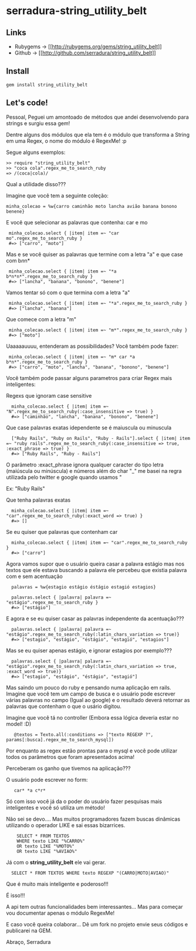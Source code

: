 # serradura-string_utility_belt

## Links

* Rubygems -> [[http://rubygems.org/gems/string_utility_belt]]
* Github   -> [[http://github.com/serradura/string_utility_belt]]

## Install

    gem install string_utility_belt

## Let's code!

Pessoal,
Peguei um amontoado de métodos que andei desenvolvendo para strings e surgiu essa gem!

Dentre alguns dos módulos que ela tem é o módulo que transforma a String em uma Regex, o nome do módulo é RegexMe! :p

Segue alguns exemplos:

    >> require "string_utility_belt"
    >> "coca cola".regex_me_to_search_ruby
    => /(coca|cola)/

Qual a utilidade disso???

Imagine que você tem a seguinte coleção:

    minha_colecao = %w{carro caminhão moto lancha avião banana bonono benene}

E você que selecionar as palavras que contenha: car e mo

     minha_colecao.select { |item| item =~ "car mo".regex_me_to_search_ruby }
     #=> ["carro", "moto"]

Mas e se você quiser as palavras que termine com a letra "a" e que case com b*n*n*
 
     minha_colecao.select { |item| item =~ "*a b*n*n*".regex_me_to_search_ruby }
     #=> ["lancha", "banana", "bonono", "benene"]

Vamos tentar só com o que termina com a letra "a"
 
     minha_colecao.select { |item| item =~ "*a".regex_me_to_search_ruby }
     #=> ["lancha", "banana"]

Que comece com a letra "m"

     minha_colecao.select { |item| item =~ "m*".regex_me_to_search_ruby }
     #=> ["moto"]

Uaaaaauuuu, entenderam as possibilidades?
Você também pode fazer:

     minha_colecao.select { |item| item =~ "m* car *a b*n*".regex_me_to_search_ruby }
     #=> ["carro", "moto", "lancha", "banana", "bonono", "benene"]

Você também pode passar alguns parametros para criar Regex mais inteligentes:

Regexs que ignoram case sensitive

      minha_colecao.select { |item| item =~ "N".regex_me_to_search_ruby(:case_insensitive => true) }
      #=> ["caminhão", "lancha", "banana", "bonono", "benene"]

Que case palavras exatas idependente se é maiuscula ou minuscula

      ["Ruby Rails", "Ruby on Rails", "Ruby - Rails"].select { |item| item =~ "ruby rails".regex_me_to_search_ruby(:case_insensitive => true, :exact_phrase => true) }
      #=> ["Ruby Rails", "Ruby - Rails"]

O parâmetro :exact_phrase ignora qualquer caracter do tipo
letra (maiúscula ou minúscula) e números além do char "_"
me basei na regra utilizada pelo twitter e google quando usamos "

Ex: "Ruby Rails"

Que tenha palavras exatas
       
      minha_colecao.select { |item| item =~ "car".regex_me_to_search_ruby(:exact_word => true) } 
      #=> []

Se eu quiser que palavras que contenham car

      minha_colecao.select { |item| item =~ "car".regex_me_to_search_ruby }
      #=> ["carro"]

Agora vamos supor que o usuário queira casar a palavra estágio
mas nos textos que ele estava buscando a palavra ele percebeu que existia palavra com e sem acentuação

      palavras = %w{estagio estágio éstágio estagió estagios}

      palavras.select { |palavra| palavra =~ "estágio".regex_me_to_search_ruby }
      #=> ["estágio"]

E agora e se eu quiser casar as palavras independente da acentuação???

      palavras.select { |palavra| palavra =~ "estágio".regex_me_to_search_ruby(:latin_chars_variation => true)}
      #=> ["estagio", "estágio", "éstágio", "estagió", "estagios"]

Mas se eu quiser apenas estágio, e ignorar estagios por exemplo???

      palavras.select { |palavra| palavra =~ "estágio".regex_me_to_search_ruby(:latin_chars_variation => true, :exact_word => true)}
      #=> ["estagio", "estágio", "éstágio", "estagió"]


Mas saindo um pouco do ruby e pensando numa aplicação em rails.
Imagine que você tem um campo de busca e o usuário pode escrever várias palavras no campo (Igual ao google) e o resultado deverá retornar as palavras que contenham o que o usário digitou.

Imagine que você tá no controller (Embora essa lógica deveria estar no model! :D)

       @textos = Texto.all(:conditions => ["texto REGEXP ?", params[:busca].regex_me_to_search_mysql])

Por enquanto as regex estão prontas para o mysql e você pode utilizar todos os parâmetros que foram apresentados acima!

Perceberam os ganho que tivemos na aplicação???

O usuário pode escrever no form:

       car* *a c*r*

Só com isso você já da o poder do usuário fazer pesquisas mais inteligentes e você só utiliza um método!

Não sei se devo.... Mas muitos programadores fazem buscas dinâmicas utilizando o operador LIKE e sai essas bizarrices.

        SELECT * FROM TEXTOS
        WHERE texto LIKE "%CARRO%"
        OR texto LIKE "%MOTO%"
        OR texto LIKE "%AVIAO%"

Já com o <b>string_utility_belt</b> ele vai gerar.

      SELECT * FROM TEXTOS WHERE texto REGEXP "(CARRO|MOTO|AVIAO)"

Que é muito mais inteligente e poderoso!!!

É isso!!!

A api tem outras funcionalidades bem interessantes...
Mas para começar vou documentar apenas o módulo RegexMe!

E caso você queira colaborar...
Dê um fork no projeto envie seus códigos e publicarei na GEM.

Abraço,
Serradura
  